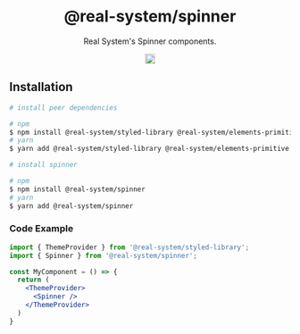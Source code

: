 <h1 align="center">@real-system/spinner</h1>
<p align="center">Real System's Spinner components.</p>
<p align="center">
<a href="https://www.npmjs.com/package/@real-system/spinner"><img src="https://badgen.net/npm/v/@real-system/spinner?label=&icon=npm&color=blue" alt="npm version" height="18"/></a>
</p>

## Installation

```bash
# install peer dependencies

# npm
$ npm install @real-system/styled-library @real-system/elements-primitive @real-system/utils-library react react-dom
# yarn
$ yarn add @real-system/styled-library @real-system/elements-primitive @real-system/utils-library react react-dom

# install spinner

# npm
$ npm install @real-system/spinner
# yarn
$ yarn add @real-system/spinner
```

### Code Example

```jsx
import { ThemeProvider } from '@real-system/styled-library';
import { Spinner } from '@real-system/spinner';

const MyComponent = () => {
  return (
    <ThemeProvider>
      <Spinner />
    </ThemeProvider>
  )
}
```
